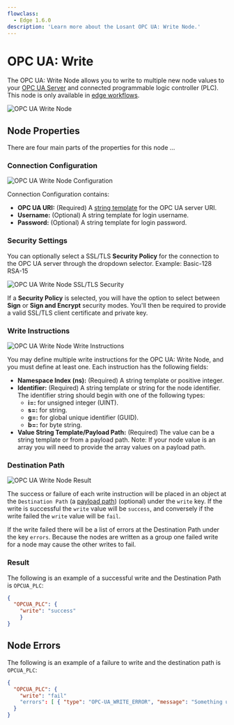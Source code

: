 ```yaml
---
flowclass:
  - Edge 1.6.0
description: 'Learn more about the Losant OPC UA: Write Node.'
---
```


# OPC UA: Write

The OPC UA: Write Node allows you to write to multiple new node values to your [OPC UA Server](https://en.wikipedia.org/wiki/OPC_Unified_Architecture) and connected programmable logic controller (PLC). This node is only available in [edge workflows](/workflows/edge-workflows/).

![OPC UA Write Node](/images/workflows/data/opcua-write-node.png "OPC UA Write Node")

## Node Properties

There are four main parts of the properties for this node ...

### Connection Configuration

![OPC UA Write Node Configuration](/images/workflows/data/opcua-write-node-connection.png "OPC UA Write Node Configuration")

Connection Configuration contains:

* **OPC UA URI:** (Required) A [string template](/workflows/accessing-payload-data/#string-templates) for the OPC UA server URI.
* **Username:** (Optional) A string template for login username.
* **Password:** (Optional) A string template for login password.

### Security Settings

You can optionally select a SSL/TLS **Security Policy** for the connection to the OPC UA server through the dropdown selector. Example: Basic-128 RSA-15

![OPC UA Write Node SSL/TLS Security](/images/workflows/data/opcua-write-node-ssl.png "OPC UA Write Node SSL/TLS Security")

If a **Security Policy** is selected, you will have the option to select between **Sign** or **Sign and Encrypt** security modes. You'll then be required to provide a valid SSL/TLS client certificate and private key.

### Write Instructions

![OPC UA Write Node Write Instructions](/images/workflows/data/opcua-write-node-instructions.png "OPC UA Write Node Instructions")

You may define multiple write instructions for the OPC UA: Write Node, and you must define at least one. Each instruction has the following fields:

* **Namespace Index (ns):** (Required) A string template or positive integer.
* **Identifier:** (Required) A string template or string for the node identifier. The identifier string should begin with one of the following types:
    * **i=:** for unsigned integer (UINT).
    * **s=:** for string.
    * **g=:** for global unique identifier (GUID).
    * **b=:** for byte string.
* **Value String Template/Payload Path:** (Required) The value can be a string template or from a payload path. Note: If your node value is an array you will need to provide the array values on a payload path.

### Destination Path

![OPC UA Write Node Result](/images/workflows/data/opcua-write-node-path.png "OPC UA Write Node Result")

The success or failure of each write instruction will be placed in an object at the `Destination Path` (a [payload path](/workflows/accessing-payload-data/#payload-paths)) (optional) under the `write` key. If the write is successful the `write` value will be `success`, and conversely if the write failed the `write` value will be `fail`.

If the write failed there will be a list of errors at the Destination Path under the key `errors`. Because the nodes are written as a group one failed write for a node may cause the other writes to fail.

### Result

The following is an example of a successful write and the Destination Path is `OPCUA_PLC`:

```json
{
  "OPCUA_PLC": {
    "write": "success"
    }
}
```

## Node Errors

The following is an example of a failure to write and the destination path is `OPCUA_PLC`:

```json
{
  "OPCUA_PLC": {
    "write": "fail"
    "errors": [ { "type": "OPC-UA_WRITE_ERROR", "message": "Something useful to help you fix the issue." } ]
  }
}
```
